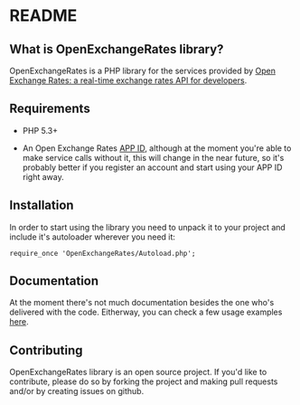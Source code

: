 README
======

What is OpenExchangeRates library?
----------------------------------
OpenExchangeRates is a PHP library for the services provided by [Open Exchange Rates: a real-time exchange rates API for developers](http://openexchangerates.org).


Requirements
------------
* PHP 5.3+

* An Open Exchange Rates [APP ID](https://openexchangerates.org/signup), although at the moment you're able to make service calls without it, this will change in the near future, so it's probably better if you register an account and start using your APP ID right away.


Installation
------------
In order to start using the library you need to unpack it to your project and include it's autoloader wherever you need it:

`require_once 'OpenExchangeRates/Autoload.php';`


Documentation
-------------
At the moment there's not much documentation besides the one who's delivered with the code. Eitherway, you can check a few usage examples [here](https://github.com/jcsmorais/openexchangerates/wiki/Usage).


Contributing
------------
OpenExchangeRates library is an open source project. If you'd like to contribute, please do so by forking the project and making pull requests and/or by creating issues on github.
